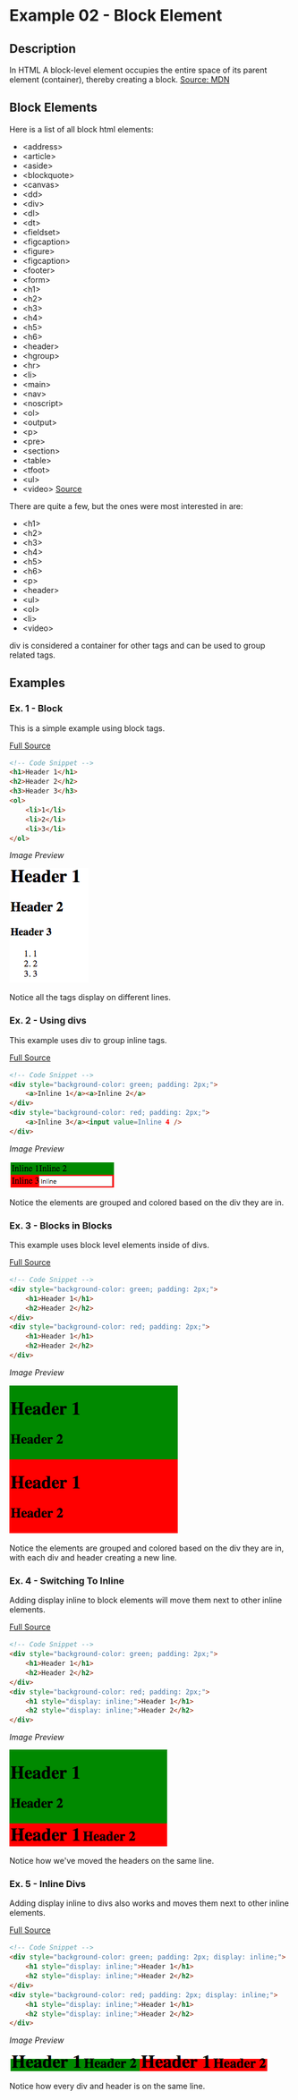 # Example 02 - Block Element

## Description

In HTML A block-level element occupies the entire space of its parent element (container), thereby creating a block. [Source: MDN](https://developer.mozilla.org/en-US/docs/Web/HTML/Block-level_elements)

## Block Elements

Here is a list of all block html elements:

- &lt;address&gt;
- &lt;article&gt;
- &lt;aside&gt;
- &lt;blockquote&gt;
- &lt;canvas&gt;
- &lt;dd&gt;
- &lt;div&gt;
- &lt;dl&gt;
- &lt;dt&gt;
- &lt;fieldset&gt;
- &lt;figcaption&gt;
- &lt;figure&gt;
- &lt;figcaption&gt;
- &lt;footer&gt;
- &lt;form&gt;
- &lt;h1&gt;
- &lt;h2&gt;
- &lt;h3&gt;
- &lt;h4&gt;
- &lt;h5&gt;
- &lt;h6&gt;
- &lt;header&gt;
- &lt;hgroup&gt;
- &lt;hr&gt;
- &lt;li&gt;
- &lt;main&gt;
- &lt;nav&gt;
- &lt;noscript&gt;
- &lt;ol&gt;
- &lt;output&gt;
- &lt;p&gt;
- &lt;pre&gt;
- &lt;section&gt;
- &lt;table&gt;
- &lt;tfoot&gt;
- &lt;ul&gt;
- &lt;video&gt;
[Source](https://developer.mozilla.org/en-US/docs/Web/HTML/Inline_elements#Elements)

There are quite a few, but the ones were most interested in are:

- &lt;h1&gt;
- &lt;h2&gt;
- &lt;h3&gt;
- &lt;h4&gt;
- &lt;h5&gt;
- &lt;h6&gt;
- &lt;p&gt;
- &lt;header&gt;
- &lt;ul&gt;
- &lt;ol&gt;
- &lt;li&gt;
- &lt;video&gt;

div is considered a container for other tags and can be used to group related tags.

## Examples

### Ex. 1 - Block
This is a simple example using block tags.

[Full Source](./Ex02-1.html)
```html
<!-- Code Snippet -->
<h1>Header 1</h1>
<h2>Header 2</h2>
<h3>Header 3</h3>
<ol>
    <li>1</li>
    <li>2</li>
    <li>3</li>
</ol>
```

*Image Preview*

![Block1Preview](./imgs/Block1Preview.png)

Notice all the tags display on different lines.

### Ex. 2 - Using divs
This example uses div to group inline tags.

[Full Source](./Ex02-2.html)
```html
<!-- Code Snippet -->
<div style="background-color: green; padding: 2px;">
    <a>Inline 1</a><a>Inline 2</a>
</div>
<div style="background-color: red; padding: 2px;">
    <a>Inline 3</a><input value=Inline 4 />
</div>
```

*Image Preview*

![Block2Preview](./imgs/Block2Preview.png)

Notice the elements are grouped and colored based on the div they are in.

### Ex. 3 - Blocks in Blocks
This example uses block level elements inside of divs.

[Full Source](./Ex02-3.html)
```html
<!-- Code Snippet -->
<div style="background-color: green; padding: 2px;">
    <h1>Header 1</h1>
    <h2>Header 2</h2>
</div>
<div style="background-color: red; padding: 2px;">
    <h1>Header 1</h1>
    <h2>Header 2</h2>
</div>
```

*Image Preview*

![Block3Preview](./imgs/Block3Preview.png)

Notice the elements are grouped and colored based on the div they are in, with each div and header creating a new line.

### Ex. 4 - Switching To Inline
Adding display inline to block elements will move them next to other inline elements.

[Full Source](./Ex02-4.html)

```html
<!-- Code Snippet -->
<div style="background-color: green; padding: 2px;">
    <h1>Header 1</h1>
    <h2>Header 2</h2>
</div>
<div style="background-color: red; padding: 2px;">
    <h1 style="display: inline;">Header 1</h1>
    <h2 style="display: inline;">Header 2</h2>
</div>
```

*Image Preview*

![Inline4Preview](./imgs/Block4Preview.png)

Notice how we've moved the headers on the same line.

### Ex. 5 - Inline Divs
Adding display inline to divs also works and moves them next to other inline elements.

[Full Source](./Ex02-5.html)

```html
<!-- Code Snippet -->
<div style="background-color: green; padding: 2px; display: inline;">
    <h1 style="display: inline;">Header 1</h1>
    <h2 style="display: inline;">Header 2</h2>
</div>
<div style="background-color: red; padding: 2px; display: inline;">
    <h1 style="display: inline;">Header 1</h1>
    <h2 style="display: inline;">Header 2</h2>
</div>
```

*Image Preview*

![Inline5Preview](./imgs/Block5Preview.png)

Notice how every div and header is on the same line.